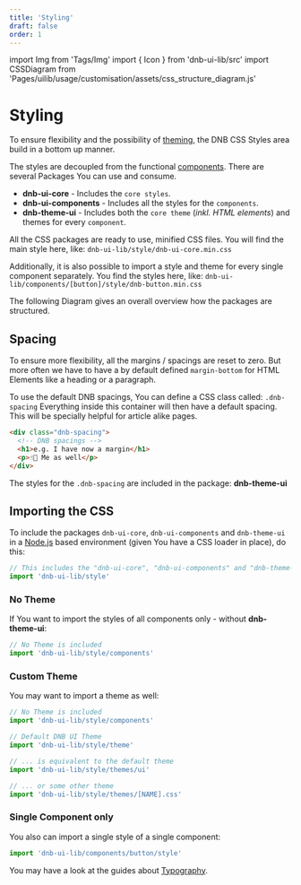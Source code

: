 ```yaml
---
title: 'Styling'
draft: false
order: 1
---
```


import Img from 'Tags/Img'
import { Icon } from 'dnb-ui-lib/src'
import CSSDiagram from 'Pages/uilib/usage/customisation/assets/css_structure_diagram.js'

# Styling

To ensure flexibility and the possibility of [theming](/uilib/usage/customisation/theming), the DNB CSS Styles area build in a bottom up manner.

The styles are decoupled from the functional [components](/uilib/components).
There are several Packages You can use and consume.

- **dnb-ui-core** - Includes the `core styles`.
- **dnb-ui-components** - Includes all the styles for the `components`.
- **dnb-theme-ui** - Includes both the `core theme` (_inkl. HTML elements_) and themes for every `component`.

All the CSS packages are ready to use, minified CSS files. You will find the main style here, like: `dnb-ui-lib/style/dnb-ui-core.min.css`

Additionally, it is also possible to import a style and theme for every single component separately. You find the styles here, like: `dnb-ui-lib/components/[button]/style/dnb-button.min.css`

The following Diagram gives an overall overview how the packages are structured.

<CSSDiagram />

## Spacing

To ensure more flexibility, all the margins / spacings are reset to zero. But more often we have to have a by default defined `margin-bottom` for HTML Elements like a heading or a paragraph.

To use the default DNB spacings, You can define a CSS class called: `.dnb-spacing`
Everything inside this container will then have a default spacing. This will be specially helpful for article alike pages.

```html
<div class="dnb-spacing">
  <!-- DNB spacings -->
  <h1>e.g. I have now a margin</h1>
  <p>☝🏻 Me as well</p>
</div>
```

The styles for the `.dnb-spacing` are included in the package: **dnb-theme-ui**

## Importing the CSS

To include the packages `dnb-ui-core`, `dnb-ui-components` and `dnb-theme-ui` in a [Node.js](https://nodejs.org) based environment (given You have a CSS loader in place), do this:

```js
// This includes the "dnb-ui-core", "dnb-ui-components" and "dnb-theme-ui"
import 'dnb-ui-lib/style'
```

### No Theme

If You want to import the styles of all components only - without **dnb-theme-ui**:

```js
// No Theme is included
import 'dnb-ui-lib/style/components'
```

### Custom Theme

You may want to import a theme as well:

```js
// No Theme is included
import 'dnb-ui-lib/style/components'

// Default DNB UI Theme
import 'dnb-ui-lib/style/theme'
```

```js
// ... is equivalent to the default theme
import 'dnb-ui-lib/style/themes/ui'

// ... or some other theme
import 'dnb-ui-lib/style/themes/[NAME].css'
```

### Single Component only

You also can import a single style of a single component:

```js
import 'dnb-ui-lib/components/button/style'
```

You may have a look at the guides about [Typography](/uilib/typography).
